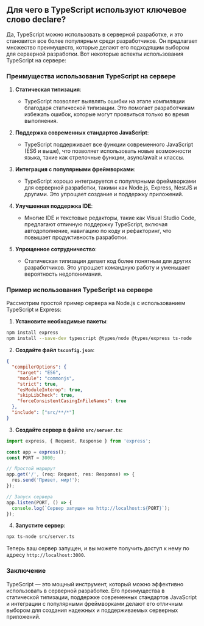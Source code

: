## Для чего в TypeScript используют ключевое слово declare?

Да, TypeScript можно использовать в серверной разработке, и это становится все более популярным среди разработчиков. Он предлагает множество преимуществ, которые делают его подходящим выбором для серверной разработки. Вот некоторые аспекты использования TypeScript на сервере:

### Преимущества использования TypeScript на сервере

1. **Статическая типизация**:
   - TypeScript позволяет выявлять ошибки на этапе компиляции благодаря статической типизации. Это помогает разработчикам избежать ошибок, которые могут проявиться только во время выполнения.

2. **Поддержка современных стандартов JavaScript**:
   - TypeScript поддерживает все функции современного JavaScript (ES6 и выше), что позволяет использовать новые возможности языка, такие как стрелочные функции, async/await и классы.

3. **Интеграция с популярными фреймворками**:
   - TypeScript хорошо интегрируется с популярными фреймворками для серверной разработки, такими как Node.js, Express, NestJS и другими. Это упрощает создание и поддержку приложений.

4. **Улучшенная поддержка IDE**:
   - Многие IDE и текстовые редакторы, такие как Visual Studio Code, предлагают отличную поддержку TypeScript, включая автодополнение, навигацию по коду и рефакторинг, что повышает продуктивность разработки.

5. **Упрощенное сотрудничество**:
   - Статическая типизация делает код более понятным для других разработчиков. Это упрощает командную работу и уменьшает вероятность недопонимания.

### Пример использования TypeScript на сервере

Рассмотрим простой пример сервера на Node.js с использованием TypeScript и Express:

1. **Установите необходимые пакеты**:

```bash
npm install express
npm install --save-dev typescript @types/node @types/express ts-node
```

2. **Создайте файл `tsconfig.json`**:

```json
{
  "compilerOptions": {
    "target": "ES6",
    "module": "commonjs",
    "strict": true,
    "esModuleInterop": true,
    "skipLibCheck": true,
    "forceConsistentCasingInFileNames": true
  },
  "include": ["src/**/*"]
}
```

3. **Создайте сервер в файле `src/server.ts`**:

```typescript
import express, { Request, Response } from 'express';

const app = express();
const PORT = 3000;

// Простой маршрут
app.get('/', (req: Request, res: Response) => {
  res.send('Привет, мир!');
});

// Запуск сервера
app.listen(PORT, () => {
  console.log(`Сервер запущен на http://localhost:${PORT}`);
});
```

4. **Запустите сервер**:

```bash
npx ts-node src/server.ts
```

Теперь ваш сервер запущен, и вы можете получить доступ к нему по адресу `http://localhost:3000`.

### Заключение

TypeScript — это мощный инструмент, который можно эффективно использовать в серверной разработке. Его преимущества в статической типизации, поддержке современных стандартов JavaScript и интеграции с популярными фреймворками делают его отличным выбором для создания надежных и поддерживаемых серверных приложений.